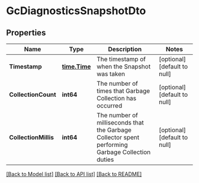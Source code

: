# GcDiagnosticsSnapshotDto

## Properties
Name | Type | Description | Notes
------------ | ------------- | ------------- | -------------
**Timestamp** | [**time.Time**](time.Time.md) | The timestamp of when the Snapshot was taken | [optional] [default to null]
**CollectionCount** | **int64** | The number of times that Garbage Collection has occurred | [optional] [default to null]
**CollectionMillis** | **int64** | The number of milliseconds that the Garbage Collector spent performing Garbage Collection duties | [optional] [default to null]

[[Back to Model list]](../README.md#documentation-for-models) [[Back to API list]](../README.md#documentation-for-api-endpoints) [[Back to README]](../README.md)


